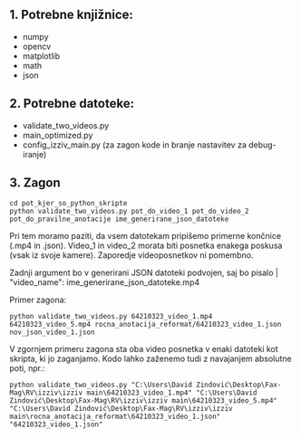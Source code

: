## 1. Potrebne knjižnice:
* numpy
* opencv
* matplotlib
* math
* json

## 2. Potrebne datoteke:
* validate_two_videos.py
* main_optimized.py
* config_izziv_main.py
(za zagon kode in branje nastavitev za debug-iranje)

## 3. Zagon
```
cd pot_kjer_so_python_skripte
python validate_two_videos.py pot_do_video_1 pot_do_video_2 pot_do_pravilne_anotacije ime_generirane_json_datoteke
```
Pri tem moramo paziti, da vsem datotekam pripišemo primerne končnice (.mp4 in .json). Video_1 in video_2 morata biti posnetka enakega poskusa (vsak iz svoje kamere). Zaporedje videoposnetkov ni pomembno.

Zadnji argument bo v generirani JSON datoteki podvojen, saj bo pisalo
| "video_name": ime_generirane_json_datoteke.mp4

Primer zagona:
```
python validate_two_videos.py 64210323_video_1.mp4 64210323_video_5.mp4 rocna_anotacija_reformat/64210323_video_1.json nov_json_video_1.json
```
V zgornjem primeru zagona sta oba video posnetka v enaki datoteki kot skripta, ki jo zaganjamo.
Kodo lahko zaženemo tudi z navajanjem absolutne poti, npr.:
```
python validate_two_videos.py "C:\Users\David Zindović\Desktop\Fax-Mag\RV\izziv\izziv main\64210323_video_1.mp4" "C:\Users\David Zindović\Desktop\Fax-Mag\RV\izziv\izziv main\64210323_video_5.mp4" "C:\Users\David Zindović\Desktop\Fax-Mag\RV\izziv\izziv main\rocna_anotacija_reformat\64210323_video_1.json" "64210323_video_1.json"
```
